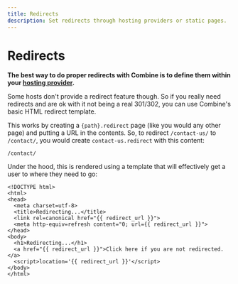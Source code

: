 ```yaml
---
title: Redirects
description: Set redirects through hosting providers or static pages.
---
```


# Redirects

**The best way to do proper redirects with Combine is to define them within your [hosting provider](/deploy/).**

Some hosts don't provide a redirect feature though.
So if you really need redirects and are ok with it not being a real 301/302,
you can use Combine's basic HTML redirect template.

This works by creating a `{path}.redirect` page (like you would any other page) and putting a URL in the contents.
So, to redirect `/contact-us/` to `/contact/`,
you would create `contact-us.redirect` with this content:

```
/contact/
```

Under the hood, this is rendered using a template that will effectively get a user to where they need to go:

```html+jinja
<!DOCTYPE html>
<html>
<head>
  <meta charset=utf-8>
  <title>Redirecting...</title>
  <link rel=canonical href="{{ redirect_url }}">
  <meta http-equiv=refresh content="0; url={{ redirect_url }}">
</head>
<body>
  <h1>Redirecting...</h1>
  <a href="{{ redirect_url }}">Click here if you are not redirected.</a>
  <script>location='{{ redirect_url }}'</script>
</body>
</html>
```
